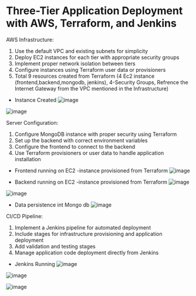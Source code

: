 # Three-Tier Application Deployment with AWS, Terraform, and Jenkins

AWS Infrastructure:

1. Use the default VPC and existing subnets for simplicity
2. Deploy EC2 instances for each tier with appropriate security groups
3. Implement proper network isolation between tiers
4. Configure instances using Terraform user data or provisioners
5. Total 9 resources created from Terraform (4 Ec2 instance (frontend,backend,mongodb, jenkins), 4-Security Groups, Refrence the Internet Gateway from the VPC mentioned in the Infrastructure)

- Instance Created 
![image](https://github.com/user-attachments/assets/ada042b5-1c0b-4f2a-89c0-dc5e6f510155)

![image](https://github.com/user-attachments/assets/ffbd95dc-f9ad-4468-8e78-1b64328ae2bf)

Server Configuration:

1. Configure MongoDB instance with proper security using Terraform
2. Set up the backend with correct environment variables
3. Configure the frontend to connect to the backend
4. Use Terraform provisioners or user data to handle application installation

- Frontend running on EC2 -instance provisioned from Terraform
![image](https://github.com/user-attachments/assets/bd0e5586-15d2-4d49-aa14-f2cf738f1f24)

- Backend running on EC2 -instance provisioned from Terraform
![image](https://github.com/user-attachments/assets/53701e78-205d-4e75-ac7a-031f709c215a)

![image](https://github.com/user-attachments/assets/8a105910-5a3b-47ba-a369-3ad1b6fe376c)

- Data persistence int Mongo db
![image](https://github.com/user-attachments/assets/fd44b7bc-b3ba-43c9-aba9-a7a40b1d1713)


CI/CD Pipeline:

1. Implement a Jenkins pipeline for automated deployment
2. Include stages for infrastructure provisioning and application deployment
3. Add validation and testing stages
4. Manage application code deployment directly from Jenkins

- Jenkins Running
![image](https://github.com/user-attachments/assets/79050a8d-b532-43be-98f6-8b20be6c6540)

![image](https://github.com/user-attachments/assets/7e228ac8-8382-4303-b5e3-b74dd62f0033)

![image](https://github.com/user-attachments/assets/259246e2-48c3-4374-8de0-dd5f68ccfff8)




